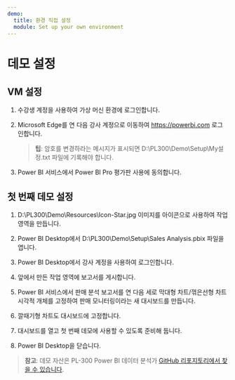 ```yaml
---
demo:
  title: 환경 직접 설정
  module: Set up your own environment
---
```



# 데모 설정

## VM 설정

1. 수강생 계정을 사용하여 가상 머신 환경에 로그인합니다.

1. Microsoft Edge를 연 다음 강사 계정으로 이동하여 <https://powerbi.com> 로그인합니다.
    > **팁**: 암호를 변경하라는 메시지가 표시되면 D:\PL300\Demo\Setup\My설정.txt 파일에 기록해야 합니다.

1. Power BI 서비스에서 Power BI Pro 평가판 사용에 동의합니다.

## 첫 번째 데모 설정

1. D:\PL300\Demo\Resources\Icon-Star.jpg 이미지를 아이콘으로 사용하여 작업 영역을 만듭니다.

1. Power BI Desktop에서 D:\PL300\Demo\Setup\Sales Analysis.pbix 파일을 엽니다.

1. Power BI Desktop에서 강사 계정을 사용하여 로그인합니다.

1. 앞에서 만든 작업 영역에 보고서를 게시합니다.

1. Power BI 서비스에서 판매 분석 보고서를 연 다음 세로 막대형 차트/꺾은선형 차트 시각적 개체를 고정하여 판매 모니터링이라는 새 대시보드를 만듭니다.

1. 깔때기형 차트도 대시보드에 고정합니다.

1. 대시보드를 열고 첫 번째 데모에 사용할 수 있도록 준비해 둡니다.

1. Power BI Desktop을 닫습니다.

> **참고**: 데모 자산은 PL-300 Power BI 데이터 분석가 [GitHub 리포지토리에서 찾을 수 있습니다](https://github.com/MicrosoftLearning/PL-300-Microsoft-Power-BI-Data-Analyst/tree/Main/Allfiles/Demo).
